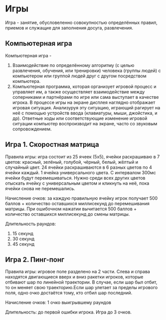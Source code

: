 Игры
=======


Игра - занятие, обусловеленно совокупностью определённых правил, приемов и служащие для заполнения досуга, развлечения.

## Компьютерная игра

Компьютерная игра - 
1. Взаимодействие по определённому алгоритму (с целью развлечения, обучения, или тренировки) человека (группы людей) с компьютером или группой людей друг с другом посредством компьютера.
2. Компьютерная программа, которая организует игровой процесс и управляет им, а также осуществляет взаимодействие между соперниками и партнёрами по игре или сама выступает в качестве игрока. В процессе игры на экране дисплея наглядно отображает игровая ситуация. Анализуруя эту ситуацию, играющий рагирует на неё с помощью устройств ввода (клавиатуры, мыши, джойстика, и др). Ответные ходы или соответствующие изменение игровой ситуации компьютер воспроизводит на экране, часто со звуковым сопровождением.

## Игра 1. Скоростная матрица

Правила игры: игра состоит из 25 ячеек (5x5), ячейки раскрашиваю в 7 цветов: красный, зелёный, голубой, чёрный, белый, жёлтый и случайный цвет. 24 ячейки раскрашиваются в 6 разных цветов по 4 ячейки каждый. 1 ячейка универсального цвета. С интервалом 300мс ячейки будут перемешиваться. Нужно среди всех других цветов отыскать ячейку с универсальным цветом и кликнуть на неё, пока ячейки снова не перемешались.

Начисление очков: за каждую правильную ячейку игрок получает 500 баллов + количество оставшихся миллисекунд до перемешивания матрицы. При ошибочном нажатии вычитается 500 баллов + количество оставшихся миллисекунд до смены матрицы.

Длительность раундов: 
1. 15 секунд
2. 30 секунд
3. 45 секунд

## Игра 2. Пинг-понг
Правила игры: игровое поле разделено на 2 части. Слева и 
справа находятся двигающиеся вверх и вниз ракетки игроков,  которые отбивают шар по линейной траектории. В случае, если шар был отбит, то он меняет свою траекторию.Если шар улетает за пределы игрового поля, одно очко достаётся тому, кто отбил шар последний.

Начисление очков: 1 очко выигрывшему раундов

Длительность: до первой ошибки игрока. Игра до 3 очков.


